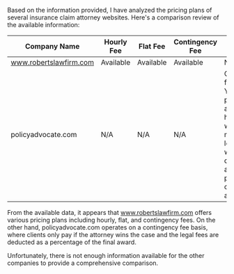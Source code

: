 Based on the information provided, I have analyzed the pricing plans of several insurance claim attorney websites. Here's a comparison review of the available information:

| Company Name             | Hourly Fee | Flat Fee | Contingency Fee | Business Model                                                                                                      |
|--------------------------|------------|----------|-----------------|--------------------------------------------------------------------------------------------------------------------|
| www.robertslawfirm.com   | Available  | Available| Available       | N/A                                                                                                                |
| policyadvocate.com       | N/A        | N/A      | N/A             | Contingency fee basis - You only pay your attorney if he or she wins you money. The legal fees will be deducted as a percentage of your final award. |

From the available data, it appears that www.robertslawfirm.com offers various pricing plans including hourly, flat, and contingency fees. On the other hand, policyadvocate.com operates on a contingency fee basis, where clients only pay if the attorney wins the case and the legal fees are deducted as a percentage of the final award.

Unfortunately, there is not enough information available for the other companies to provide a comprehensive comparison.
